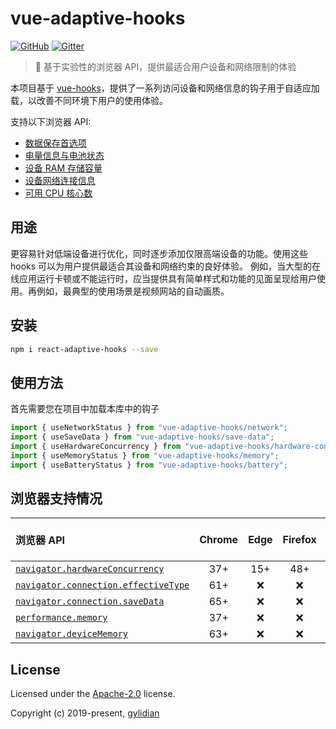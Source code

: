 # vue-adaptive-hooks

[![GitHub](https://img.shields.io/github/license/gylidian/vue-adaptive-hooks)](https://github.com/gylidian/vue-adaptive-hooks) [![Gitter](https://img.shields.io/gitter/room/gylidian/vue-adaptive-hooks)](https://gitter.im/vue-adaptive-hooks/community)

> 🚈 基于实验性的浏览器 API，提供最适合用户设备和网络限制的体验

本项目基于 [vue-hooks](https://www.npmjs.com/package/vue-hooks)，提供了一系列访问设备和网络信息的钩子用于自适应加载，以改善不同环境下用户的使用体验。

支持以下浏览器 API:

-   [数据保存首选项](https://developer.mozilla.org/zh-CN/docs/Web/API/Performance/memory)
-   [电量信息与电池状态](https://developer.mozilla.org/zh-CN/docs/Web/API/Navigator/getBattery)
-   [设备 RAM 存储容量](https://developer.mozilla.org/zh-CN/docs/Web/API/Navigator/deviceMemory)
-   [设备网络连接信息](https://developer.mozilla.org/zh-CN/docs/Web/API/Navigator/connection)
-   [可用 CPU 核心数](https://developer.mozilla.org/zh-CN/docs/Web/API/NavigatorConcurrentHardware/hardwareConcurrency)

## 用途

更容易针对低端设备进行优化，同时逐步添加仅限高端设备的功能。使用这些 hooks 可以为用户提供最适合其设备和网络约束的良好体验。
例如，当大型的在线应用运行卡顿或不能运行时，应当提供具有简单样式和功能的见面呈现给用户使用。再例如，最典型的使用场景是视频网站的自动画质。

## 安装

```bash
npm i react-adaptive-hooks --save
```

## 使用方法

首先需要您在项目中加载本库中的钩子

```javascript
import { useNetworkStatus } from "vue-adaptive-hooks/network";
import { useSaveData } from "vue-adaptive-hooks/save-data";
import { useHardwareConcurrency } from "vue-adaptive-hooks/hardware-concurrency";
import { useMemoryStatus } from "vue-adaptive-hooks/memory";
import { useBatteryStatus } from "vue-adaptive-hooks/battery";
```

## 浏览器支持情况

| 浏览器 API                                                                                                                          | Chrome | Edge | Firefox | Internet Explorer | Opera | Safari | Android webview | Chrome for Android | Firefox for Android | Opera for Android | Safari on iOS |
| :---------------------------------------------------------------------------------------------------------------------------------- | :----: | :--: | :-----: | :---------------: | :---: | :----: | :-------------: | :----------------: | :-----------------: | :---------------: | :-----------: |
| [`navigator.hardwareConcurrency`](https://developer.mozilla.org/zh-CN/docs/Web/API/NavigatorConcurrentHardware/hardwareConcurrency) |  37+   | 15+  |   48+   |        ❌         |  24+  |   ❌   |       37+       |        37+         |         48+         |        24+        |      ❌       |
| [`navigator.connection.effectiveType`](https://developer.mozilla.org/zh-CN/docs/Web/API/Navigator/connection)                       |  61+   |  ❌  |   ❌    |        ❌         |  48+  |   ❌   |       50+       |        38+         |         Yes         |        45+        |      ❌       |
| [`navigator.connection.saveData`](https://developer.mozilla.org/en-US/docs/Web/API/NetworkInformation/saveData)                     |  65+   |  ❌  |   ❌    |        ❌         |  Yes  |   ❌   |       65+       |        65+         |         ❌          |        Yes        |      ❌       |
| [`performance.memory`](https://developer.mozilla.org/zh-CN/docs/Web/API/Performance/memory)                                         |  37+   |  ❌  |   ❌    |        ❌         |  Yes  |   ❌   |       Yes       |        18+         |         ❌          |        Yes        |      ❌       |
| [`navigator.deviceMemory`](https://developer.mozilla.org/zh-CN/docs/Web/API/Navigator/deviceMemory)                                 |  63+   |  ❌  |   ❌    |        ❌         |  50+  |   ❌   |       63+       |        76+         |         ❌          |        46+        |      ❌       |

## License

Licensed under the [Apache-2.0](https://opensource.org/licenses/apache-2.0) license.

Copyright (c) 2019-present, [gylidian](https://github.com/gylidian)
